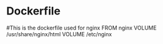 # Dockerfile
#This is the dockerfile used for nginx
FROM nginx
	VOLUME /usr/share/nginx/html
	VOLUME /etc/nginx
